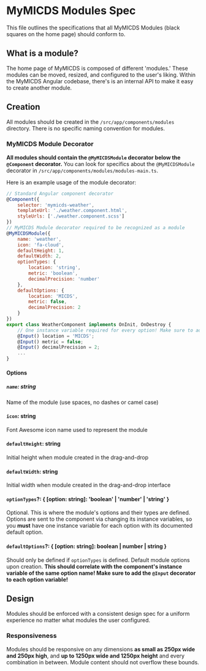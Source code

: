 # MyMICDS Modules Spec

This file outlines the specifications that all MyMICDS Modules (black squares on the home page) should conform to.

## What is a module?

The home page of MyMICDS is composed of different 'modules.' These modules can be moved, resized, and configured to the user's liking. Within the MyMICDS Angular codebase, there's is an internal API to make it easy to create another module.

## Creation

All modules should be created in the `/src/app/components/modules` directory. There is no specific naming convention for modules.

### MyMICDS Module Decorator

**All modules should contain the `@MyMICDSModule` decorator below the `@Component` decorator.** You can look for specifics about the `@MyMICDSModule` decorator in `/src/app/components/modules/modules-main.ts`.

Here is an example usage of the module decorator:

```javascript
// Standard Angular component decorator
@Component({
	selector: 'mymicds-weather',
	templateUrl: './weather.component.html',
	styleUrls: ['./weather.component.scss']
})
// MyMICDS Module decorator required to be recognized as a module
@MyMICDSModule({
	name: 'weather',
	icon: 'fa-cloud',
	defaultHeight: 1,
	defaultWidth: 2,
	optionTypes: {
		location: 'string',
		metric: 'boolean',
		decimalPrecision: 'number'
	},
	defaultOptions: {
		location: 'MICDS',
		metric: false,
		decimalPrecision: 2
	}
})
export class WeatherComponent implements OnInit, OnDestroy {
	// One instance variable required for every option! Make sure to add `@Input()` and its default value specified in the decorator!
	@Input() location = 'MICDS';
	@Input() metric = false;
	@Input() decimalPrecision = 2;
	...
}
```

#### Options

##### `name`: string

Name of the module (use spaces, no dashes or camel case)

#### `icon`: string

Font Awesome icon name used to represent the module

#### `defaultHeight`: string

Initial height when module created in the drag-and-drop

#### `defaultWidth`: string

Initial width when module created in the drag-and-drop interface

#### `optionTypes`?: { [option: string]: 'boolean' | 'number' | 'string' }

Optional. This is where the module's options and their types are defined. Options are sent to the component via changing its instance variables, so you **must** have one instance variable for each option with its documented default option.

#### `defaultOptions`?: { [option: string]: boolean | number | string }

Should only be defined if `optionTypes` is defined. Default module options upon creation. **This should correlate with the component's instance variable of the same option name! Make sure to add the `@Input` decorator to each option variable!**

## Design

Modules should be enforced with a consistent design spec for a uniform experience no matter what modules the user configured.

### Responsiveness

Modules should be responsive on any dimensions **as small as 250px wide and 250px high**, and **up to 1250px wide and 1250px height** and every combination in between. Module content should not overflow these bounds.
